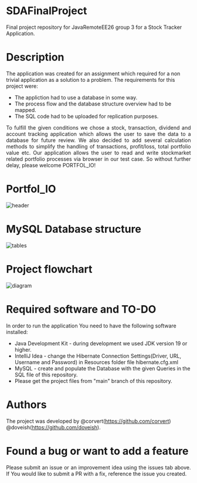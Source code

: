 # SDAFinalProject
Final project repository for JavaRemoteEE26 group 3 for a Stock Tracker Application.
# Description
The application was created for an assignment which required for a non trivial application as a solution to a problem.
The requirements for this project were:
* The appliction had to use a database in some way. 
* The process flow and the database structure overview had to be mapped.
* The SQL code had to be uploaded for replication purposes.
<p align="justify"> 
To fulfill the given conditions we chose a stock, transaction, dividend and account tracking application which 
allows the user to save the data to a database for future review. We also decided to add several calculation 
methods to simplify the handling of transactions, profit/loss, total portfolio value etc. Our application allows the user to read and write 
stockmarket related portfolio processes via browser in our test case. So without further delay,
please welcome PORTFOL_IO!
</p>

# Portfol_IO
![header](https://github.com/doveish/PracticalProject/assets/125504453/fb59b949-e02c-4d87-ba72-cb21b1c06f9e)


# MySQL Database structure
![tables](https://github.com/doveish/PracticalProject/assets/125504453/df913351-9ea0-49c1-b33b-f9efda8d5bd2)

# Project flowchart
![diagram](https://github.com/doveish/PracticalProject/assets/125504453/b612fe64-a278-4ce1-bdc0-bc6672601388)

# Required software and TO-DO
In order to run the application You need to have the following software installed:
* Java Development Kit - during development we used JDK version 19 or higher.
* IntelliJ Idea - change the Hibernate Connection Settings(Driver, URL, Username and Password) in Resources folder file hibernate.cfg.xml
* MySQL - create and populate the Database with the given Queries in the SQL file of this repository. 
* Please get the project files from "main" branch of this repository.

# Authors
The project was developed by @corvert(https://github.com/corvert) @doveish(https://github.com/doveish).

# Found a bug or want to add a feature
<p align="justify"> 
Please submit an issue or an improvement idea using the issues tab above. 
If You would like to submit a PR with a fix, reference the issue you created.
</p>
